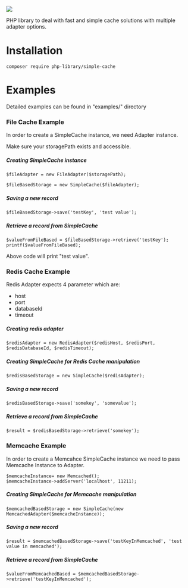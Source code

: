 <p align="left">
    <a href="#" alt="Backers on Open Collective">
        <img src="https://travis-ci.org/php-library/simple-cache.svg?branch=master" /></a>
</p>

PHP library to deal with fast and simple cache solutions with multiple adapter options.

# Installation
```
composer require php-library/simple-cache
```

# Examples
Detailed examples can be found in "examples/" directory

### File Cache Example

In order to create a SimpleCache instance, we need Adapter instance.

Make sure your storagePath exists and accessible.

##### Creating SimpleCache instance
```
$fileAdapter = new FileAdapter($storagePath);

$fileBasedStorage = new SimpleCache($fileAdapter);
```

##### Saving a new record
```
$fileBasedStorage->save('testKey', 'test value');
```

##### Retrieve a record from SimpleCache
```
$valueFromFileBased = $fileBasedStorage->retrieve('testKey');
printf($valueFromFileBased);
```

Above code will print "test value".

### Redis Cache Example
Redis Adapter expects 4 parameter which are:
- host
- port
- databaseId
- timeout

##### Creating redis adapter
```
$redisAdapter = new RedisAdapter($redisHost, $redisPort, $redisDatabaseId, $redisTimeout);
```

##### Creating SimpleCache for Redis Cache manipulation
```
$redisBasedStorage = new SimpleCache($redisAdapter);
```

##### Saving a new record
```
$redisBasedStorage->save('somekey', 'somevalue');
```

##### Retrieve a record from SimpleCache
```
$result = $redisBasedStorage->retrieve('somekey');
```

### Memcache Example

In order to create a Memcahce SimpleCache instance we need to pass Memcache Instance to Adapter.

```
$memcacheInstance= new Memcached();
$memcacheInstance->addServer('localhost', 11211);
```

##### Creating SimpleCache for Memcache manipulation
```
$memcachedBasedStorage = new SimpleCache(new MemcachedAdapter($memcacheInstance));
```

##### Saving a new record
```
$result = $memcachedBasedStorage->save('testKeyInMemcached', 'test value in memcached');
```

##### Retrieve a record from SimpleCache
```
$valueFromMemcachedBased = $memcachedBasedStorage->retrieve('testKeyInMemcached');
```
